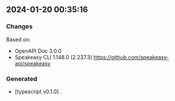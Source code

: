 

## 2024-01-20 00:35:16
### Changes
Based on:
- OpenAPI Doc 3.0.0 
- Speakeasy CLI 1.148.0 (2.237.3) https://github.com/speakeasy-api/speakeasy
### Generated
- [typescript v0.1.0] .